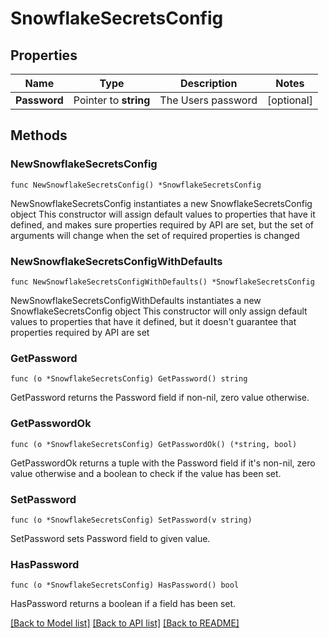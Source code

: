 # SnowflakeSecretsConfig

## Properties

Name | Type | Description | Notes
------------ | ------------- | ------------- | -------------
**Password** | Pointer to **string** | The Users password | [optional] 

## Methods

### NewSnowflakeSecretsConfig

`func NewSnowflakeSecretsConfig() *SnowflakeSecretsConfig`

NewSnowflakeSecretsConfig instantiates a new SnowflakeSecretsConfig object
This constructor will assign default values to properties that have it defined,
and makes sure properties required by API are set, but the set of arguments
will change when the set of required properties is changed

### NewSnowflakeSecretsConfigWithDefaults

`func NewSnowflakeSecretsConfigWithDefaults() *SnowflakeSecretsConfig`

NewSnowflakeSecretsConfigWithDefaults instantiates a new SnowflakeSecretsConfig object
This constructor will only assign default values to properties that have it defined,
but it doesn't guarantee that properties required by API are set

### GetPassword

`func (o *SnowflakeSecretsConfig) GetPassword() string`

GetPassword returns the Password field if non-nil, zero value otherwise.

### GetPasswordOk

`func (o *SnowflakeSecretsConfig) GetPasswordOk() (*string, bool)`

GetPasswordOk returns a tuple with the Password field if it's non-nil, zero value otherwise
and a boolean to check if the value has been set.

### SetPassword

`func (o *SnowflakeSecretsConfig) SetPassword(v string)`

SetPassword sets Password field to given value.

### HasPassword

`func (o *SnowflakeSecretsConfig) HasPassword() bool`

HasPassword returns a boolean if a field has been set.


[[Back to Model list]](../README.md#documentation-for-models) [[Back to API list]](../README.md#documentation-for-api-endpoints) [[Back to README]](../README.md)


